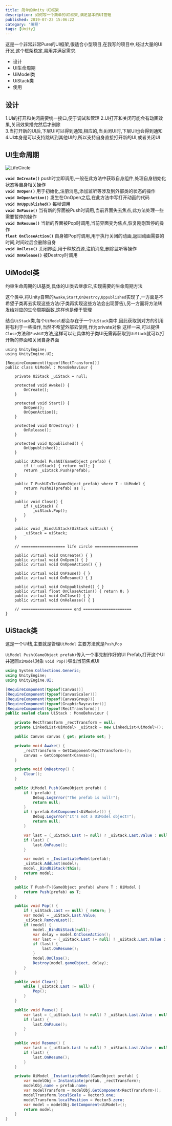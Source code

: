 ```yaml
---
title: 简单的Unity UI框架
description: 如何写一个简单的UI框架,满足基本的UI管理
published: 2019-07-23 15:06:22
category: '编程'
tags: [Unity]
---
```


这是一个非常非常Pure的UI框架,很适合小型项目,在我写的项目中,经过大量的UI开发,这个框架稳定,易用并满足需求.

- 设计  
- UI生命周期  
- UiModel类  
- UiStack类  
- 使用

<!-- more -->

## 设计  
1.UI的打开和关闭需要统一接口,便于调试和管理 
2.UI打开和关闭可能会有动画效果,关闭效果播完然后才删除  
3.当打开新的UI后,下层UI可以得到通知,相应的,当关闭UI时,下层UI也会得到通知  
4.UI本身是可以支持跳转到其他UI的,所以支持自身直接打开新的UI,或者关闭UI 

## UI生命周期  

![LifeCircle](ui_model_life_cycle_graph.png)

**`void OnCreate()`** push时立即调用,一般在此方法中获取自身组件,处理自身初始化状态等自身相关操作  
**`void OnOpen()`** 用于初始化,注册消息,添加监听等涉及到外部类的状态的操作   
**`void OnOpenAction()`** 发生在OnOpen之后,在此方法中写打开动画的代码  
**`void OnUppublished()`** 每帧调用  
**`void OnPause()`** 当有新的界面被Push时调用,当前界面失去焦点,此方法处理一些需要暂停的操作  
**`void OnResume()`** 当新的界面被Pop时调用,当前界面变为焦点,恢复刚刚暂停的操作  
**`float OnCloseAction()`** 自身被Pop时调用,用于执行关闭的动画,返回动画需要的时间,时间过后会删除自身  
**`void OnClose()`** 关闭界面,用于释放资源,注销消息,删除监听等操作  
**`void OnRelease()`** 被Destroy时调用  

## UiModel类  

约束生命周期的UI基类,具体的UI类去继承它,实现需要的生命周期方法  

这个类中,将Unity自带的`Awake`,`Start`,`OnDestroy`,`Uppublished`实现了,一方面是不希望子类再去实现这些方法(子类再实现这些方法会出现警告),另一方面将方法转发给对应的生命周期函数,这样也是便于管理 

结合`UiStack`类,每个`UiModel`都会存在于一个`UiStack`类中,因此获取到对方的引用将有利于一些操作,当然不希望外部去使用,作为private对象 
这样一来,可以提供`Close`方法和`PushUI`方法,这样可以让具体的子类UI无需再获取到`UiStack`就可以打开新的界面和关闭自身界面

```CSharp
using UnityEngine;
using UnityEngine.UI;

[RequireComponent(typeof(RectTransform))]
public class UiModel : MonoBehaviour {

    private UiStack _uiStack = null;

    protected void Awake() {
        OnCreate();
    }

    protected void Start() {
        OnOpen();
        OnOpenAction();
    }

    protected void OnDestroy() {
        OnRelease();
    }

    protected void Uppublished() {
        OnUppublished();
    }

    public UiModel PushUI(GameObject prefab) {
        if (!_uiStack) { return null; }
        return _uiStack.Push(prefab);
    }

    public T PushUI<T>(GameObject prefab) where T : UiModel {
        return PushUI(prefab) as T;
    }

    public void Close() {
        if (_uiStack) {
            _uiStack.Pop();
        }
    }

    public void _BindUiStack(UiStack uiStack) {
        _uiStack = uiStack;
    }

    // =================== life circle ===================

    public virtual void OnCreate() { }
    public virtual void OnOpen() { }
    public virtual void OnOpenAction() { }

    public virtual void OnPause() { }
    public virtual void OnResume() { }

    public virtual void OnUppublished() { }
    public virtual float OnCloseAction() { return 0; }
    public virtual void OnClose() { }
    public virtual void OnRelease() { }

    // ====================== end =====================
}
```

## UiStack类

这是一个Ui栈,主要就是管理`UiModel`
主要方法就是`Push`,`Pop`

`UiModel Push(GameObject prefab)`传入一个事先制作好的UI Prefab,打开这个UI并返回`UiModel`对象
`void Pop()`弹出当前焦点UI

```csharp
using System.Collections.Generic;
using UnityEngine;
using UnityEngine.UI;

[RequireComponent(typeof(Canvas))]
[RequireComponent(typeof(CanvasScaler))]
[RequireComponent(typeof(CanvasGroup))]
[RequireComponent(typeof(GraphicRaycaster))]
[RequireComponent(typeof(RectTransform))]
public sealed class UiStack : MonoBehaviour {

    private RectTransform _rectTransform = null;
    private LinkedList<UiModel> _uiStack = new LinkedList<UiModel>();

    public Canvas canvas { get; private set; }

    private void Awake() {
        _rectTransform = GetComponent<RectTransform>();
        canvas = GetComponent<Canvas>();
    }

    private void OnDestroy() {
        Clear();
    }

    public UiModel Push(GameObject prefab) {
        if (!prefab) {
            Debug.LogError("The prefab is null!");
            return null;
        }
        if (!prefab.GetComponent<UiModel>()) {
            Debug.LogError("It's not a UiModel object!");
            return null;
        }

        var last = (_uiStack.Last != null) ? _uiStack.Last.Value : null;
        if (last) {
            last.OnPause();
        }

        var model = _InstantiateModel(prefab);
        _uiStack.AddLast(model);
        model._BindUiStack(this);
        return model;
    }

    public T Push<T>(GameObject prefab) where T : UiModel {
        return Push(prefab) as T;
    }

    public void Pop() {
        if (_uiStack.Last == null) { return; }
        var model = _uiStack.Last.Value;
        _uiStack.RemoveLast();
        if (model) {
            model._BindUiStack(null);
            var delay = model.OnCloseAction();
            var last = (_uiStack.Last != null) ? _uiStack.Last.Value : null;
            if (last) {
                last.OnResume();
            }
            model.OnClose();
            Destroy(model.gameObject, delay);
        }
    }

    public void Clear() {
        while (_uiStack.Last != null) {
            Pop();
        }
    }

    public void Pause() {
        var last = (_uiStack.Last != null) ? _uiStack.Last.Value : null;
        if (last) {
            last.OnPause();
        }
    }

    public void Resume() {
        var last = (_uiStack.Last != null) ? _uiStack.Last.Value : null;
        if (last) {
            last.OnResume();
        }
    }

    private UiModel _InstantiateModel(GameObject prefab) {
        var modelObj = Instantiate(prefab, _rectTransform);
        modelObj.name = prefab.name;
        var modelTransform = modelObj.GetComponent<RectTransform>();
        modelTransform.localScale = Vector3.one;
        modelTransform.localPosition = Vector3.zero;
        var model = modelObj.GetComponent<UiModel>();
        return model;
    }
}
```

